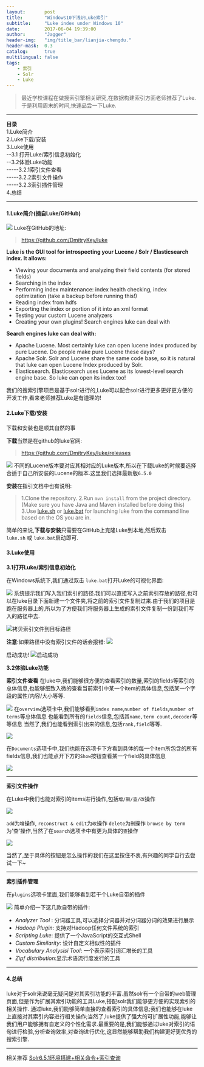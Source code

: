 ```yaml
---
layout:       post
title:        "Windows10下浅识Luke索引"
subtitle:     "Luke index under Windows 10"
date:         2017-06-04 19:39:00
author:       "Jagger"
header-img:   "img/title_bar/lianjia-chengdu."
header-mask:  0.3
catalog:      true
multilingual: false
tags:
    - 索引
    - Solr
    - Luke
---
```


>最近学校课程在做搜索引擎相关研究,在数据构建索引方面老师推荐了Luke.于是利用周末的时间,快速品尝一下Luke.

***

**目录**  
1.Luke简介  
2.Luke下载/安装  
3.Luke使用  
--3.1 打开Luke/索引信息初始化  
--3.2体验Luke功能  
-----3.2.1索引文件查看  
-----3.2.2索引文件操作  
-----3.2.3索引插件管理  
4.总结  

***

#### 1.Luke简介(摘自Luke/GitHub)

![](http://upload-images.jianshu.io/upload_images/5870138-c3d5724b243c49dc.png?imageMogr2/auto-orient/strip%7CimageView2/2/w/1240)
Luke在GitHub的地址:
>https://github.com/DmitryKey/luke


**Luke is the GUI tool for introspecting your Lucene / Solr / Elasticsearch index. It allows:**

* Viewing your documents and analyzing their field contents (for stored fields)
* Searching in the index
* Performing index maintenance: index health checking, index optimization (take a backup before running this!)
* Reading index from hdfs
* Exporting the index or portion of it into an xml format
* Testing your custom Lucene analyzers
* Creating your own plugins!
Search engines luke can deal with


**Search engines luke can deal with:**
* Apache Lucene. Most certainly luke can open lucene index produced by pure Lucene. Do people make pure Lucene these days?
* Apache Solr. Solr and Lucene share the same code base, so it is natural that luke can open Lucene Index produced by Solr.
* Elasticsearch. Elasticsearch uses Lucene as its lowest-level search engine base. So luke can open its index too!

我们的搜索引擎项目是基于solr进行的,Luke可以配合solr进行更多更好更方便的开发工作,看来老师推荐Luke是有道理的!

#### 2.Luke下载/安装

下载和安装也是顺其自然的事

**下载**当然是在github的luke官网:
>https://github.com/DmitryKey/luke/releases

![](http://upload-images.jianshu.io/upload_images/5870138-2c40fc60003a655d.png?imageMogr2/auto-orient/strip%7CimageView2/2/w/1240)
不同的Lucene版本要对应其相对应的Luke版本,所以在下载Luke的时候要选择合适于自己所安装的Lucene的版本.这里我们选择最新版`6.5.0`

**安装**在指引文档中也有说明:
>1.Clone the repository.
2.Run `mvn install` from the project directory. (Make sure you have Java and Maven installed before doing this)
3.Use [luke.sh](https://github.com/DmitryKey/luke/blob/master/luke.sh) or [luke.bat](https://github.com/DmitryKey/luke/blob/master/luke.bat) for launching luke from the command line based on the OS you are in.

简单的来说,**下载与安装**只需要在GitHub上克隆Luke到本地,然后双击`luke.sh` 或 `luke.bat`启动即可.

#### 3.Luke使用

**3.1打开Luke/索引信息初始化**

在Windows系统下,我们通过双击 `luke.bat`打开Luke的可视化界面:


![](http://upload-images.jianshu.io/upload_images/5870138-ab650d5fb1601207.png?imageMogr2/auto-orient/strip%7CimageView2/2/w/1240)
系统提示我们写入我们索引的路径.我们可以直接写入之前索引存放的路径,也可以在luke目录下面新建一个文件夹,将之前的索引文件复制过来.由于我们的项目是跑在服务器上的,所以为了方便我们将服务器上生成的索引文件复制一份到我们写入的路径中去.


![拷贝索引文件到目标路径](http://upload-images.jianshu.io/upload_images/5870138-980b92ac8aa77acf.png?imageMogr2/auto-orient/strip%7CimageView2/2/w/1240)

**注意**:如果路径中没有索引文件的话会报错:
![](http://upload-images.jianshu.io/upload_images/5870138-ee48b792c914c2bc.png?imageMogr2/auto-orient/strip%7CimageView2/2/w/1240)

启动成功!
![启动成功](http://upload-images.jianshu.io/upload_images/5870138-ee56f2c87864e682.png?imageMogr2/auto-orient/strip%7CimageView2/2/w/1240)

**3.2体验Luke功能**

**索引文件查看**
在luke中,我们能够很方便的查看索引的数量,索引的fields等索引的总体信息,也能够细致入微的查看当前索引中某一个item的具体信息,包括某一个字段的属性/内容/大小等等.

![](http://upload-images.jianshu.io/upload_images/5870138-34a457fd6601b7ea.png?imageMogr2/auto-orient/strip%7CimageView2/2/w/1240)
在`overview`选项卡中,我们能够看到`index name`,`number of fields`,`number of terms`等总体信息
也能看到所有的`fields`信息,包括其`name,term count,decoder`等等信息
当然了,我们也能看到索引出来的信息,包括`rank,field`等等.


![](http://upload-images.jianshu.io/upload_images/5870138-2c0c705439a67f2d.png?imageMogr2/auto-orient/strip%7CimageView2/2/w/1240)

在`Documents`选项卡中,我们也能在选项卡下方看到具体的每一个item所包含的所有fields信息,我们也能点开下方的`Show`按钮查看某一个field的具体信息

![](http://upload-images.jianshu.io/upload_images/5870138-b25edce2ab8d3a20.png?imageMogr2/auto-orient/strip%7CimageView2/2/w/1240)


***

**索引文件操作**


在Luke中我们也能对索引的items进行操作,包括`增/删/查/改`操作


![](http://upload-images.jianshu.io/upload_images/5870138-670ae3a7b1aa6e02.png?imageMogr2/auto-orient/strip%7CimageView2/2/w/1240)

`add`为`增`操作,
`reconstruct & edit`为`改`操作
`delete`为`删`操作
`browse by term`为'查'操作,当然了在`search`选项卡中有更为具体的`查`操作

![](http://upload-images.jianshu.io/upload_images/5870138-b34c90d7c18eed01.png?imageMogr2/auto-orient/strip%7CimageView2/2/w/1240)


当然了,至于具体的按钮是怎么操作的我们在这里按住不表,有兴趣的同学自行去尝试一下~
***
**索引插件管理**

在`plugins`选项卡里面,我们能够看到若干个Luke自带的插件


![](http://upload-images.jianshu.io/upload_images/5870138-05a031ec6e402f0a.png?imageMogr2/auto-orient/strip%7CimageView2/2/w/1240)
简单介绍一下这几款自带的插件:
* *Analyzer Tool* : 分词器工具,可以选择分词器并对分词器分词的效果进行展示
* *Hadoop Plugin*: 支持对Hadoop任何文件系统的索引
* *Scripting Luke*: 提供了一个JavaScript的交互式Shell
* *Custom Similarity*: 设计自定义相似性的插件
* *Vocabulary Analysisi Tool*: 一个表示索引词汇增长的工具
* *Zipf distribution*:显示术语流行度发行的工具

***

#### 4.总结
 luke对于solr来说毫无疑问是对其索引功能的丰富.虽然solr有一个自带的web管理页面,但是作为扩展其索引功能的工具Luke,搭配solr我们能够更方便的实现索引的相关操作.
通过luke,我们能够简单直接的查看索引的具体信息;我们也能够在luke上直接对其索引内容进行相关操作;当然了,luke提供了强大的可扩展性功能,能够让我们用户能够拥有自定义的个性化需求.最重要的是,我们能够通过luke对索引的语句进行检验,分析查询效率,对查询进行优化,这显然能够帮助我们构建更好更优秀的搜索引擎.


***
相关推荐
[Solr6.5.1环境搭建+相关命令+索引查询](http://bigjag.top/2017/06/05/quike-view-on-solr/)
